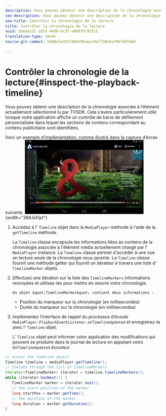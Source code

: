 ```yaml
---
description: Vous pouvez obtenir une description de la chronologie associée à l’élément actuellement sélectionné lu par TVSDK. Cela s’avère particulièrement utile lorsque votre application affiche un contrôle de barre de défilement personnalisée dans lequel les sections de contenu correspondant au contenu publicitaire sont identifiées.
seo-description: Vous pouvez obtenir une description de la chronologie associée à l’élément actuellement sélectionné lu par TVSDK. Cela s’avère particulièrement utile lorsque votre application affiche un contrôle de barre de défilement personnalisée dans lequel les sections de contenu correspondant au contenu publicitaire sont identifiées.
seo-title: Contrôler la chronologie de la lecture
title: Contrôler la chronologie de la lecture
uuid: b5ede131-1037-449b-bc3f-a066fdc92fc5
translation-type: tm+mt
source-git-commit: 5908e5a3521966496aeec0ef730e4a704fddfb68

---
```



# Contrôler la chronologie de la lecture{#inspect-the-playback-timeline}

Vous pouvez obtenir une description de la chronologie associée à l’élément actuellement sélectionné lu par TVSDK. Cela s’avère particulièrement utile lorsque votre application affiche un contrôle de barre de défilement personnalisée dans lequel les sections de contenu correspondant au contenu publicitaire sont identifiées.

Voici un exemple d’implémentation, comme illustré dans la capture d’écran suivante.  ![](assets/inspect-playback.jpg){width=&quot;368.641pt&quot;}

1. Accédez à l&#39; `Timeline` objet dans la `MediaPlayer` méthode à l&#39;aide de la `getTimeline` méthode.

   La `Timeline` classe encapsule les informations liées au contenu de la chronologie associée à l&#39;élément média actuellement chargé par l&#39; `MediaPlayer` instance. La `Timeline` classe permet d&#39;accéder à une vue en lecture seule de la chronologie sous-jacente. La `Timeline` classe fournit une méthode getter qui fournit un itérateur à travers une liste d&#39; `TimelineMarker` objets.

1. Effectuez une itération sur la liste des `TimelineMarkers` informations renvoyées et utilisez-les pour mettre en oeuvre votre chronologie.

       Un objet &quot;TimelineMarker&quot; contient deux informations :
   
   * Position du marqueur sur la chronologie (en millisecondes)
   * Durée du marqueur sur la chronologie (en millisecondes)

1. Implémentez l’interface de rappel du processus d’écoute `MediaPlayer.PlaybackEventListener.onTimelineUpdated` et enregistrez-la avec l’ `Timeline` objet.

   L’ `Timeline` objet peut informer votre application des modifications qui peuvent se produire dans le journal de lecture en appelant votre `OnTimelineUpdated` écouteur.

```java
// access the timeline object 
Timeline timeline = mediaPlayer.getTimeline(); 
// iterate through the list of TimelineMarkers 
Iterator<TimelineMarker> iterator = timeline.timelineMarkers(); 
while (iterator.hasNext()) { 
   TimelineMarker marker = iterator.next(); 
   // the start position of the marker 
   long startPos = marker.getTime(); 
   // the duration of the marker 
   long duration = marker.getDuration(); 
}
```


